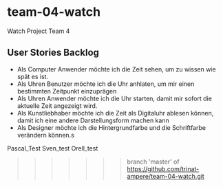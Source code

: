 # team-04-watch
Watch Project Team 4


## User Stories Backlog


* Als Computer Anwender möchte ich die Zeit sehen, um zu wissen wie 	spät es ist.
* Als Uhren Benutzer möchte ich die Uhr anhlaten, um mir einen 		bestimmten Zeitpunkt einzuprägen
* Als Uhren Anwender möchte ich die Uhr starten, damit mir sofort 		die aktuelle Zeit angezeigt wird.
* Als Kunstliebhaber möchte ich die Zeit als Digitaluhr ablesen können, damit ich eine andere Darstellungsform machen kann
* Als Designer möchte ich die Hintergrundfarbe und die Schriftfarbe verändern können.s





 
Pascal_Test
Sven_test
Orell_test


>>>>>>> branch 'master' of https://github.com/trinat-ampere/team-04-watch.git
